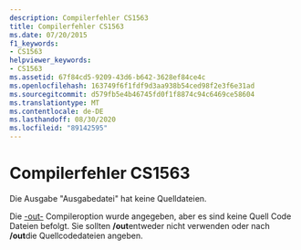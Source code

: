 ```yaml
---
description: Compilerfehler CS1563
title: Compilerfehler CS1563
ms.date: 07/20/2015
f1_keywords:
- CS1563
helpviewer_keywords:
- CS1563
ms.assetid: 67f84cd5-9209-43d6-b642-3628ef84ce4c
ms.openlocfilehash: 163749f6f1fdf9d3aa938b54ced98f2e3f6e31ad
ms.sourcegitcommit: d579fb5e4b46745fd0f1f8874c94c6469ce58604
ms.translationtype: MT
ms.contentlocale: de-DE
ms.lasthandoff: 08/30/2020
ms.locfileid: "89142595"
---
```

# <a name="compiler-error-cs1563"></a>Compilerfehler CS1563
Die Ausgabe "Ausgabedatei" hat keine Quelldateien.  
  
 Die [-out-](../language-reference/compiler-options/out-compiler-option.md) Compileroption wurde angegeben, aber es sind keine Quell Code Dateien befolgt. Sie sollten **/out**entweder nicht verwenden oder nach **/out**die Quellcodedateien angeben.
